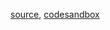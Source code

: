 [source](https://github.com/backenddevplus/react-stockcharts/blob/master/docs/lib/charts/CandleStickChartWithInteractiveYCoordinate.js), [codesandbox](https://codesandbox.io/s/github/backenddevplus/react-stockcharts-examples2/tree/master/examples/CandleStickChartWithInteractiveYCoordinate)
